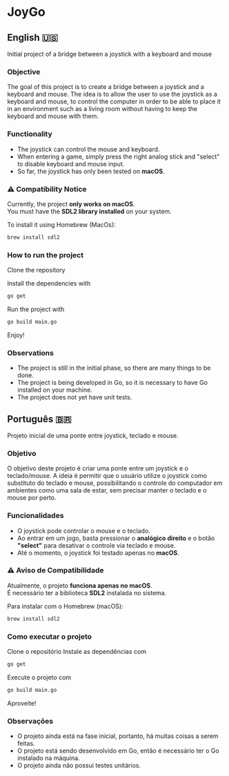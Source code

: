 
# JoyGo


## English 🇺🇸
Initial project of a bridge between a joystick with a keyboard and mouse
### Objective
The goal of this project is to create a bridge between a joystick and a keyboard and mouse. The idea is to allow the user to use the joystick as a keyboard and mouse, to control the computer in order to be able to place it in an environment such as a living room without having to keep the keyboard and mouse with them.

### Functionality
- The joystick can control the mouse and keyboard.
- When entering a game, simply press the right analog stick and "select" to disable keyboard and mouse input.
- So far, the joystick has only been tested on **macOS**.

### ⚠️ Compatibility Notice
Currently, the project **only works on macOS**.  
You must have the **SDL2 library installed** on your system.

To install it using Homebrew (MacOs):

```bash
brew install sdl2
```

### How to run the project

Clone the repository

Install the dependencies with
```bash
go get
```
Run the project with
```bash
go build main.go
```
Enjoy!

### Observations
- The project is still in the initial phase, so there are many things to be done.
- The project is being developed in Go, so it is necessary to have Go installed on your machine.
- The project does not yet have unit tests.


## Português 🇧🇷
Projeto inicial de uma ponte entre joystick, teclado e mouse.

### Objetivo
O objetivo deste projeto é criar uma ponte entre um joystick e o teclado/mouse. A ideia é permitir que o usuário utilize o joystick como substituto do teclado e mouse, possibilitando o controle do computador em ambientes como uma sala de estar, sem precisar manter o teclado e o mouse por perto.

### Funcionalidades
- O joystick pode controlar o mouse e o teclado.
- Ao entrar em um jogo, basta pressionar o **analógico direito** e o botão **"select"** para desativar o controle via teclado e mouse.
- Até o momento, o joystick foi testado apenas no **macOS**.

### ⚠️ Aviso de Compatibilidade
Atualmente, o projeto **funciona apenas no macOS**.  
É necessário ter a biblioteca **SDL2** instalada no sistema.

Para instalar com o Homebrew (macOS):

```bash
brew install sdl2
```
### Como executar o projeto
Clone o repositório
Instale as dependências com
```bash
go get
```
Execute o projeto com
```bash
go build main.go
```
Aproveite!

### Observações
- O projeto ainda está na fase inicial, portanto, há muitas coisas a serem feitas.
- O projeto está sendo desenvolvido em Go, então é necessário ter o Go instalado na máquina.
- O projeto ainda não possui testes unitários.
